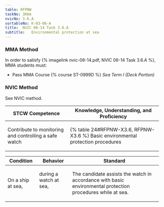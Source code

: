 ```yaml
---
table: RFPNW
taskNo: 3K6A
nvicNo: 3.6.A 
sortableNo: K-03-06-A
title:  NVIC 06-14 Task 3.6.A
subtitle:   Environmental protection at sea
---
```



### MMA Method

In order to satisfy  {% imagelink nvic-06-14.pdf, NVIC 06-14 Task 3.6.A %}, MMA students must:

* Pass MMA Course {% course ST-0999D %}  *Sea Term I (Deck Portion)*


### NVIC Method

<a onclick="togglevisibility('nvic_methods')" >See NVIC method.</a>

<div id='nvic_methods' class='hide'>

<table>
<thead>
<tr>
<th class='forty'> STCW Competence </th>
<th class='sixty'> Knowledge, Understanding, and Proficiency </th>
</tr>
</thead>




<tbody>
<tr><td markdown='1'>

Contribute to monitoring and controlling a safe watch

</td><td markdown='1'>

{% table 24#RFPNW-X3.6, RFPNW-X3.6 %} Basic environmental protection procedures

</td></tr>


</tbody>
</table>


<table>
<thead>
<tr><th class='twenty'>  Condition </th><th class='twenty'> Behavior </th><th  class='sixty'>Standard </th></tr>
</thead>
<tbody >



<tr><td markdown='1'>

On a ship at sea,

</td><td markdown='1'>

during a watch at sea,

<br>

<div class="tooltip" markdown='1'>



</div>


</td><td markdown='1'>

The candidate assists the watch in accordance with basic environmental protection procedures while at sea.

</td></tr>
</tbody>
</table>
</div>
